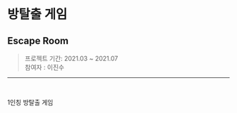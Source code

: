 # 방탈출 게임


## Escape Room

> 프로젝트 기간: 2021.03 ~ 2021.07<br>
> 참여자 : 이진수<br>

--------

<br>

1인칭 방탈출 게임
